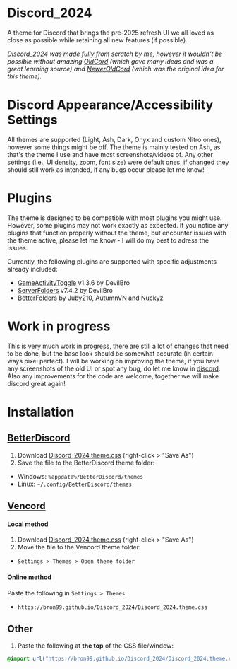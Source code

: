 # Discord_2024

A theme for Discord that brings the pre-2025 refresh UI we all loved as close as possible while retaining all new features (if possible).

_Discord_2024 was made fully from scratch by me, however it wouldn't be possible without amazing [OldCord](https://github.com/milbits/oldcord) (which gave many ideas and was a great learning source) and [NewerOldCord](https://github.com/FrCynda/NewerOldCord) (which was the original idea for this theme)._

# Discord Appearance/Accessibility Settings

All themes are supported (Light, Ash, Dark, Onyx and custom Nitro ones), however some things might be off. The theme is mainly tested on Ash, as that's the theme I use and have most screenshots/videos of.
Any other settings (i.e., UI density, zoom, font size) were default ones, if changed they should still work as intended, if any bugs occur please let me know!

# Plugins

The theme is designed to be compatible with most plugins you might use. However, some plugins may not work exactly as expected. If you notice any plugins that function properly without the theme, but encounter issues with the theme active, please let me know - I will do my best to adress the issues.

Currently, the following plugins are supported with specific adjustments already included:
- [GameActivityToggle](https://betterdiscord.app/plugin/GameActivityToggle) v1.3.6 by DevilBro
- [ServerFolders](https://betterdiscord.app/plugin/ServerFolders) v7.4.2 by DevilBro
- [BetterFolders](https://vencord.dev/plugins/BetterFolders) by Juby210, AutumnVN and Nuckyz

# Work in progress

This is very much work in progress, there are still a lot of changes that need to be done, but the base look should be somewhat accurate (in certain ways pixel perfect). I will be working on improving the theme, if you have any screenshots of the old UI or spot any bug, do let me know in [discord](https://discord.gg/VZYrFfnP25). Also any improvements for the code are welcome, together we will make discord great again!

# Installation

## [BetterDiscord](https://betterdiscord.app/)

1. Download [Discord_2024.theme.css](https://raw.githubusercontent.com/bron99/Discord_2024/master/Discord_2024.theme.css) (right-click > "Save As")
2. Save the file to the BetterDiscord theme folder:

- Windows: `%appdata%/BetterDiscord/themes`
- Linux: `~/.config/BetterDiscord/themes`

## [Vencord](https://github.com/Vendicated/Vencord)

#### Local method

1. Download [Discord_2024.theme.css](https://raw.githubusercontent.com/bron99/Discord_2024/master/Discord_2024.theme.css) (right-click > "Save As")
2. Move the file to the Vencord theme folder:

- `Settings > Themes > Open theme folder`

#### Online method

Paste the following in `Settings > Themes`:

- `https://bron99.github.io/Discord_2024/Discord_2024.theme.css`

## Other

1. Paste the following at **the top** of the CSS file/window:

```css
@import url("https://bron99.github.io/Discord_2024/Discord_2024.theme.css");
```
